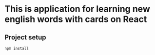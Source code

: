 # This is application for learning new english words with cards on React

## Project setup
```
npm install
```

